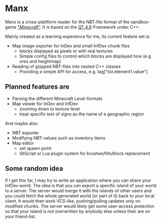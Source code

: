 Manx
====

Manx is a cross-plattform reader for the NBT-file format of the sandbox-game ["Minecraft"](http://minecraft.net). It is based on the [QT 4.6](http://qt.nokia.com)-Framework under C++.

Mainly created as a learning experience for me, its current feature set is:

*	Map image exporter for InDev and small InfDev chunk files
	-	blocks displayed as pixels or with real textures
	-	Simple config files to control which blocks are displayed how (e.g ores and heightmap)
*	Reading of gzipped NBT-files into nested C++ classes
	-	Providing a simple API for access, e.g. tag["list.element1.value"]

## Planned features are ##

*	Parsing the different Minecraft Level-formats
*	Map viewer for InDev and InfDev
	-	zooming down to texture level
	-	treat specific text of signs as the name of a geographic region

And maybe also:

*	NBT exporter
*	Modifying NBT-values such as inventory items
*	Map editor
	-	set spawn point
	-	QtScript or Lua plugin system for brushes/fills/block replacement

## Some random idea ##
If I get this far, I may try to write an application where you can share your InfDev world. The idea is that you can export a specific island of your world to a server. The server would merge it with the islands of other users and you could fetch the whole generated world (or part of it) back to your local client. It would then work VCS-like, pushing/pulling updates only on modified chunks. The server would likely get some user-access protection so that your island is not overwritten by anybody else unless their are on your friend-list.

